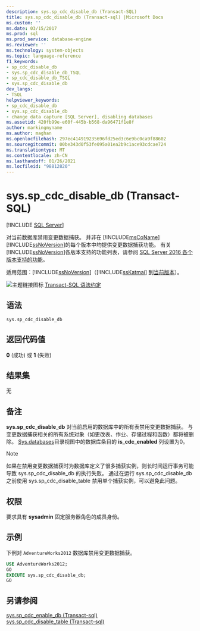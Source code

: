 ```yaml
---
description: sys.sp_cdc_disable_db (Transact-SQL)
title: sys.sp_cdc_disable_db (Transact-sql) |Microsoft Docs
ms.custom: ''
ms.date: 03/15/2017
ms.prod: sql
ms.prod_service: database-engine
ms.reviewer: ''
ms.technology: system-objects
ms.topic: language-reference
f1_keywords:
- sp_cdc_disable_db
- sys.sp_cdc_disable_db_TSQL
- sp_cdc_disable_db_TSQL
- sys.sp_cdc_disable_db
dev_langs:
- TSQL
helpviewer_keywords:
- sp_cdc_disable_db
- sys.sp_cdc_disable_db
- change data capture [SQL Server], disabling databases
ms.assetid: 420fb99e-e60f-445b-b568-da96471f1e8f
author: markingmyname
ms.author: maghan
ms.openlocfilehash: 297ec414919235696fd25ed3c6e9bc0ca9f88602
ms.sourcegitcommit: 00be343d0f53fe095a01ea2b9c1ace93cdcae724
ms.translationtype: MT
ms.contentlocale: zh-CN
ms.lasthandoff: 01/26/2021
ms.locfileid: "98812820"
---
```

# <a name="syssp_cdc_disable_db-transact-sql"></a>sys.sp_cdc_disable_db (Transact-SQL)
[!INCLUDE [SQL Server](../../includes/applies-to-version/sqlserver.md)]

  对当前数据库禁用变更数据捕获。 并非在 [!INCLUDE[msCoName](../../includes/msconame-md.md)][!INCLUDE[ssNoVersion](../../includes/ssnoversion-md.md)]的每个版本中均提供变更数据捕获功能。 有关 [!INCLUDE[ssNoVersion](../../includes/ssnoversion-md.md)]各版本支持的功能列表，请参阅 [SQL Server 2016 各个版本支持的功能](~/sql-server/editions-and-supported-features-for-sql-server-2016.md)。  
  
适用范围：[!INCLUDE[ssNoVersion](../../includes/ssnoversion-md.md)]（[!INCLUDE[ssKatmai](../../includes/sskatmai-md.md)] 到[当前版本](/troubleshoot/sql/general/determine-version-edition-update-level)）。  
  
 ![主题链接图标](../../database-engine/configure-windows/media/topic-link.gif "“主题链接”图标") [Transact-SQL 语法约定](../../t-sql/language-elements/transact-sql-syntax-conventions-transact-sql.md)  
  
## <a name="syntax"></a>语法  
  
```sql  
sys.sp_cdc_disable_db  
```  
  
## <a name="return-code-values"></a>返回代码值  
 **0** (成功) 或 **1** (失败)   
  
## <a name="result-sets"></a>结果集  
 无  
  
## <a name="remarks"></a>备注  
 **sys.sp_cdc_disable_db** 对当前启用的数据库中的所有表禁用变更数据捕获。 与变更数据捕获相关的所有系统对象（如更改表、作业、存储过程和函数）都将被删除。 [Sys.databases](../../relational-databases/system-catalog-views/sys-databases-transact-sql.md)目录视图中的数据库条目的 **is_cdc_enabled** 列设置为0。  
  
> [!NOTE]  
>  如果在禁用变更数据捕获时为数据库定义了很多捕获实例，则长时间运行事务可能导致 sys.sp_cdc_disable_db 的执行失败。 通过在运行 sys.sp_cdc_disable_db 之前使用 sys.sp_cdc_disable_table 禁用单个捕获实例，可以避免此问题。  
  
## <a name="permissions"></a>权限  
 要求具有 **sysadmin** 固定服务器角色的成员身份。  
  
## <a name="examples"></a>示例  
 下例对 `AdventureWorks2012` 数据库禁用变更数据捕获。  
  
```sql  
USE AdventureWorks2012;  
GO  
EXECUTE sys.sp_cdc_disable_db;  
GO  
```  
  
## <a name="see-also"></a>另请参阅  
 [sys.sp_cdc_enable_db &#40;Transact-sql&#41;](../../relational-databases/system-stored-procedures/sys-sp-cdc-enable-db-transact-sql.md)   
 [sys.sp_cdc_disable_table &#40;Transact-sql&#41;](../../relational-databases/system-stored-procedures/sys-sp-cdc-disable-table-transact-sql.md)  
  

